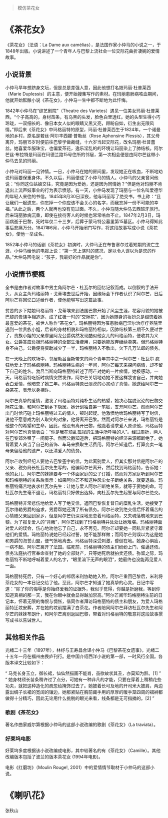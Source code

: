 > 模仿茶花女

# 《茶花女》

《茶花女》（法语：La Dame aux camélias），是法国作家小仲马的小说之一，于1848年出版。小说讲述了一个青年人与巴黎上流社会一位交际花曲折凄婉的爱情故事。

## 小说背景

小仲马早年想跻身文坛，但是总是差强人意，因此他想打名妓玛丽·杜普莱西（Marie Duplessis）的主意，便开始搜集写作的素材。在玛丽患肺病咳血期间，他就开始酝酿小说《茶花女》，小仲马一生中都不断地为此忏悔。

1842年小仲马在“综艺剧院”（Theatre des Varietes）遇见一位美女玛丽·杜普莱西，“个子高高的，身材苗条，有乌黑的头发，脸色白里透红。她的头型生得小巧玲珑，一双细长的、像日本女人似的眼睛又黑又亮，顾盼自如，衍生出无限风情。”即后来《茶花女》中玛格丽特的原型，玛丽·杜普莱西生于1824年，一个诺曼地的乡村，原名是若丝‧阿尔丰西娜‧普勒丝（Rose Aphonsine Plessis），其父母离异，玛丽15岁时便前往巴黎学做裁缝，十六岁当起交际花，改名玛丽·杜普蕾丝。她喜爱华服珠宝，也偏爱茶花，逸乐淫乱的的环境让玛丽染上了肺结核。阿尔芒丝·布拉特是玛丽在玛德兰路15号住所的邻居，第一次相会便是由阿尔芒丝带小仲马去见的玛丽。

小仲马对玛丽一见钟情。一日，小仲马在她的房间里，发现她正在咳血，不断地劝说玛丽要保重身体。不久以后，玛丽便成了小仲马的情人。小仲马的父亲曾问他说：“你同这位姑娘交往，究竟是因为爱她，还是因为同情她？”但是他对玛丽不肯退出上流声妓事业的行为表示愤怒。有一天，小仲马发现了玛丽与一位名叫爱德华的年轻人来往的书信。1845年8月30日深夜，他与玛丽写了绝交书，书上称：“且让我们一起遗忘，你忘掉一个你应该不会关心的名字，而我忘掉一份不可能的幸福。”从此之后，两个人就再也没有见过面。不久，小仲马随大仲马去西班牙旅行。后来玛丽肺病沉重，即使在接待客人的时候也常常咯血不止。1847年2月3日，玛丽病逝于巴黎，死时年仅二十三岁，后葬于蒙马特公墓里第15墓区。小仲马得知此事后悲痛万分。1847年6月，小仲马开始闭门写作，将这段故事写成小说《茶花女》，使他一举成名。

1852年小仲马的话剧《茶花女》初演时，大仲马正在布鲁塞尔过着短期的流亡生涯，小仲马给他的电报上说：“第一天上演时的盛况，足以令人误以为是您的作品。”大仲马回电说：“孩子，我最好的作品就是你”。

## 小说情节梗概

全书是由作者对故事中男主角阿尔芒・杜瓦尔的回忆记叙而成。以倒叙的手法开头，从女主角玛格丽特・戈蒂埃去世后开始，因缘际会下作者认识了阿尔芒，日后阿尔芒将回忆口述给作者，使他能够写出这篇故事。

贫苦的乡下姑娘玛格丽特・戈蒂埃来到法国巴黎开始了风尘生涯，花容月貌的她被巴黎的贵族争相追逐，成了红极一时的“交际花”，因为她随身的妆扮总是缀饰着她最喜爱的茶花，被世人称作“茶花女”。玛格丽特因为罹患肺病巴涅尔治疗疗养院里遇到一位贵族小姐，后者的身材相貌和玛格丽特相似，因肺结核第三期不久便过世了，贵族小姐的父亲摩里阿龙公爵偶然发现酷似他女儿的玛格丽特，便收其为义女。公爵答应负担玛格丽特的全部生活费用，只要她能放弃继续卖笑。但玛格丽特身不由己，公爵便将资助减少了一半，玛格丽特入不敷出，欠下几万法郎的债务。

在一天晚上的欢场中，邻居勃吕当斯带来的两个青年其中之一阿尔芒・杜瓦尔 疯狂地爱上了玛格疯丽特。玛格丽特生病的一年间，阿尔芒每天来探问病情，却不留下自己的姓名。勃吕当斯向玛格丽特转述了阿芒对她的一片痴情，她极感动。一天，玛格丽特吃饭时病情突然发作，阿尔芒关切地劝她不要这样戕害自己，并向她表白爱情，他暗恋了她三年。玛格丽特原已淡漠的心灵动了真情，她送给阿尔芒一朵茶花，表示以身相许。

阿尔芒真挚的爱情，激发了玛格丽特对纯朴生活的热望，她决心摆脱沉沦的巴黎交际花生活，和阿尔芒到乡下隐居。她计划独自筹一笔钱，支开阿尔芒。然而阿尔芒出门时恰巧碰上玛格丽特过去的情人，顿时起疑。他激愤地给玛格丽特写了封信，说他不愿意成为别人取笑的对象，他将离开巴黎。然而对阿尔芒来说，玛格丽特是他整个的希望和生命，因此，他没有离开巴黎，他跪着请求爱人原谅他，玛格丽特对阿尔芒也真情表白：“你是我在烦乱孤寂的生活中所呼唤的人”。经过周折，两人在巴黎郊外租了一间房子。然而公爵知道后，把玛格丽特的经济来源都断绝了。她背着爱人典当了自己的首饰、车马来换取生活费用。阿尔芒知道后，打算变卖一笔母亲留给他的遗产，以还清爱人的债务。

阿尔芒收到经纪人要他去巴黎签字的信，为此离别爱人，但其实那封信是阿尔芒的父亲、税务局长杜瓦尔先生写的，他骗阿尔芒离开，然后找到玛格丽特，告诉她：他的女儿、阿尔芒的妹妹要与一个体面家庭的公子订婚，然而对方家庭听到阿尔芒和玛格丽特的关系后表示：如果阿尔芒不和这种风尘女子断绝关系，就要退婚。玛格丽特痛苦地哀求杜瓦尔先生：让她与爱人阿尔芒断绝关系，就等于要她的命。可杜瓦尔先生毫不退让，玛格丽特只好做出选择，向杜瓦尔先生起誓与阿尔芒绝交。

玛格丽特非常悲伤地给爱人写了绝交信，返回巴黎恢复昔日的糜乱生活。她接受了瓦尔维勒男爵的追求，男爵帮她还清了所有债务。阿尔芒收到绝交信后怀着痛苦的心情随父亲回到家乡，但是阿尔芒仍深深地思恋着玛格丽特，又失魂落魄地来到巴黎。为了报复爱人的“背叛”，阿尔芒找到了玛格丽特并处处让她难堪。玛格丽特面对爱人的误会，伤心地劝他忘了自己，永不再见。阿尔芒却要她一同私奔紧紧守着他们的爱情。玛格丽特说她已经起过誓，她不能那样做；而阿尔芒则误以为这是她和男爵的海誓山盟，便气愤地离去。玛格丽特深受刺激，昏倒在地。她身心俱疲，一病不起。阿尔芒离开了法国。临死前，玛格丽特的债主们纷纷上门，催逼还债。债务法庭执行官奉命查封了她的全部财产，只等她死后就拍卖还债。弥留之际，玛格丽特不断地呼喊着爱人的名字，“眼里淌下无声的眼泪”，她最终也没能再见爱人一面。

玛格丽特死后，只有一个好心的邻居米利协助她入殓。阿尔芒重回巴黎后，米利将茶花女的一本日记交给了他。至此，阿尔芒才知道了她真挚的心灵。日记中写道：“除了你的侮辱是你始终爱我的证据外，我似乎觉得，你越是折磨我，等到你知道真相的那一天，我在你眼中就会显得越加崇高。”阿尔芒阅毕玛格丽特生前的日记本，怀着无限的悔恨与惆怅，偕同作者拜访玛格丽特的债主和朋友，为爱人玛格丽特迁坟安葬，并在她的坟前摆满了白茶花。作者陪同阿尔芒拜访杜瓦尔先生和阿尔芒的妹妹布朗什，和阿尔芒离别返回巴黎，带着对玛格丽特的敬意将这段故事撰写成书以告诫世人。

## 其他相关作品

光绪二十三年（1897年），林纾与王寿昌合译小仲马《巴黎茶花女遗事》，光绪二十五年一月在福州由畏庐刊行。是中国介绍西洋小说的第一部，一时风行全国。各版本译文比较如下：

“	马克长身玉立，御长裙，仙仙然描画不能肖，虽欲故状其丑，亦莫知为辞。[1]	”
“	她身材颀长苗条稍许过了点分，可她有一种非凡的才能，只要在穿着上稍稍花些功夫，就把这种造化的疏忽给掩饰过去了。她披着长可及地的开司米大披肩，两边露出绸子长裙的宽阔的镶边，她那紧贴在胸前藏手用的厚厚的暖手笼四周的褶裥都做得十分精巧，因此无论用什么挑剔的眼光来看，线条都是无可指摘的。[2]	”

### 歌剧《茶花女》

著名作曲家威尔第根据小仲马的这部小说改编的歌剧《茶花女》（La traviata）。

### 好莱坞电影
好莱坞多度根据该小说改编成电影，其中较著名的有《茶花女》（Camille）。其他改编版本包括了波兰的版本茶花女 (1994年电影)。

电影《红磨坊》（Moulin Rouge!, 2001）中的爱情情节取材于小仲马的这部小说。

# 《喇叭花》

张秋山

